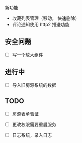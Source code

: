 新功能

- 收藏列表管理（移动， 快速删除）
- 评论通知使用 http2 推送功能

## 安全问题

- [ ] 写一个放大组件

## 进行中

- [ ] 导入旧房源系统的数据

## TODO

- [ ] 房源表单验证

- [ ] 更改权限需要重启服务
- [ ] 日志系统，录入日志
